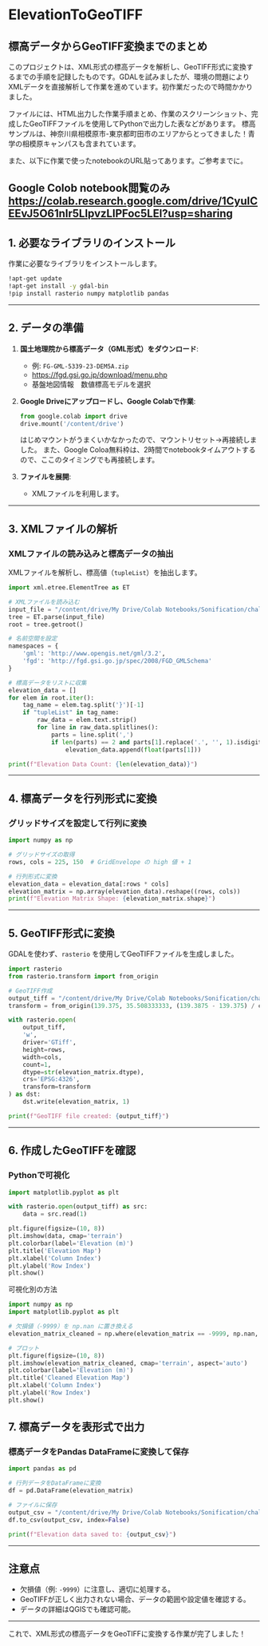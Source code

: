 # ElevationToGeoTIFF
## 標高データからGeoTIFF変換までのまとめ

このプロジェクトは、XML形式の標高データを解析し、GeoTIFF形式に変換するまでの手順を記録したものです。GDALを試みましたが、環境の問題によりXMLデータを直接解析して作業を進めています。初作業だったので時間かかりました。

ファイルには、HTML出力した作業手順まとめ、作業のスクリーンショット、完成したGeoTIFFファイルを使用してPythonで出力した表などがあります。
標高サンプルは、神奈川県相模原市-東京都町田市のエリアからとってきました！青学の相模原キャンパスも含まれています。

また、以下に作業で使ったnotebookのURL貼ってあります。ご参考までに。

Google Colob notebook閲覧のみ
https://colab.research.google.com/drive/1CyuICEEvJ5O61nIr5LIpvzLlPFoc5LEl?usp=sharing
---

## **1. 必要なライブラリのインストール**

作業に必要なライブラリをインストールします。

```bash
!apt-get update
!apt-get install -y gdal-bin
!pip install rasterio numpy matplotlib pandas
```

---

## **2. データの準備**

1. **国土地理院から標高データ（GML形式）をダウンロード**:
   - 例: `FG-GML-5339-23-DEM5A.zip`
   - https://fgd.gsi.go.jp/download/menu.php
   - 基盤地図情報　数値標高モデルを選択

2. **Google Driveにアップロードし、Google Colabで作業**:
   ```python
   from google.colab import drive
   drive.mount('/content/drive')
   ```
   はじめマウントがうまくいかなかったので、マウントリセット→再接続しました。
   また、Google Coloa無料枠は、2時間でnotebookタイムアウトするので、ここのタイミングでも再接続します。

4. **ファイルを展開**:
   - XMLファイルを利用します。

---

## **3. XMLファイルの解析**

### XMLファイルの読み込みと標高データの抽出
XMLファイルを解析し、標高値（`tupleList`）を抽出します。

```python
import xml.etree.ElementTree as ET

# XMLファイルを読み込む
input_file = "/content/drive/My Drive/Colab Notebooks/Sonification/challenge1/Sagamihara_DEM5A.gml/FG-GML-5339-23-DEM5A/FG-GML-5339-23-00-DEM5A-20161001.xml"
tree = ET.parse(input_file)
root = tree.getroot()

# 名前空間を設定
namespaces = {
    'gml': 'http://www.opengis.net/gml/3.2',
    'fgd': 'http://fgd.gsi.go.jp/spec/2008/FGD_GMLSchema'
}

# 標高データをリストに収集
elevation_data = []
for elem in root.iter():
    tag_name = elem.tag.split('}')[-1]
    if "tupleList" in tag_name:
        raw_data = elem.text.strip()
        for line in raw_data.splitlines():
            parts = line.split(',')
            if len(parts) == 2 and parts[1].replace('.', '', 1).isdigit():
                elevation_data.append(float(parts[1]))

print(f"Elevation Data Count: {len(elevation_data)}")
```

---

## **4. 標高データを行列形式に変換**

### グリッドサイズを設定して行列に変換
```python
import numpy as np

# グリッドサイズの取得
rows, cols = 225, 150  # GridEnvelope の high 値 + 1

# 行列形式に変換
elevation_data = elevation_data[:rows * cols]
elevation_matrix = np.array(elevation_data).reshape((rows, cols))
print(f"Elevation Matrix Shape: {elevation_matrix.shape}")
```

---

## **5. GeoTIFF形式に変換**

GDALを使わず、`rasterio` を使用してGeoTIFFファイルを生成しました。

```python
import rasterio
from rasterio.transform import from_origin

# GeoTIFF作成
output_tiff = "/content/drive/My Drive/Colab Notebooks/Sonification/challenge1/Sagamihara_DEM5A.tif"
transform = from_origin(139.375, 35.508333333, (139.3875 - 139.375) / cols, (35.508333333 - 35.5) / rows)

with rasterio.open(
    output_tiff,
    'w',
    driver='GTiff',
    height=rows,
    width=cols,
    count=1,
    dtype=str(elevation_matrix.dtype),
    crs='EPSG:4326',
    transform=transform
) as dst:
    dst.write(elevation_matrix, 1)

print(f"GeoTIFF file created: {output_tiff}")
```

---

## **6. 作成したGeoTIFFを確認**

### Pythonで可視化
```python
import matplotlib.pyplot as plt

with rasterio.open(output_tiff) as src:
    data = src.read(1)

plt.figure(figsize=(10, 8))
plt.imshow(data, cmap='terrain')
plt.colorbar(label='Elevation (m)')
plt.title('Elevation Map')
plt.xlabel('Column Index')
plt.ylabel('Row Index')
plt.show()

```
可視化別の方法
```python
import numpy as np
import matplotlib.pyplot as plt

# 欠損値（-9999）を np.nan に置き換える
elevation_matrix_cleaned = np.where(elevation_matrix == -9999, np.nan, elevation_matrix)

# プロット
plt.figure(figsize=(10, 8))
plt.imshow(elevation_matrix_cleaned, cmap='terrain', aspect='auto')
plt.colorbar(label='Elevation (m)')
plt.title('Cleaned Elevation Map')
plt.xlabel('Column Index')
plt.ylabel('Row Index')
plt.show()
```

## **7. 標高データを表形式で出力**

### 標高データをPandas DataFrameに変換して保存
```python
import pandas as pd

# 行列データをDataFrameに変換
df = pd.DataFrame(elevation_matrix)

# ファイルに保存
output_csv = "/content/drive/My Drive/Colab Notebooks/Sonification/challenge1/elevation_data.csv"
df.to_csv(output_csv, index=False)

print(f"Elevation data saved to: {output_csv}")
```

---

## 注意点

- 欠損値（例: `-9999`）に注意し、適切に処理する。
- GeoTIFFが正しく出力されない場合、データの範囲や設定値を確認する。
- データの詳細はQGISでも確認可能。

---

これで、XML形式の標高データをGeoTIFFに変換する作業が完了しました！


